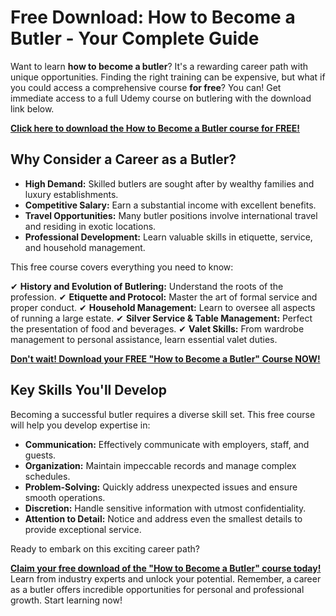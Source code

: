 # Free Download: How to Become a Butler - Your Complete Guide

Want to learn **how to become a butler**? It's a rewarding career path with unique opportunities. Finding the right training can be expensive, but what if you could access a comprehensive course **for free**? You can! Get immediate access to a full Udemy course on butlering with the download link below.

[**Click here to download the How to Become a Butler course for FREE!**](https://udemywork.com/how-to-become-butler)

## Why Consider a Career as a Butler?

*   **High Demand:** Skilled butlers are sought after by wealthy families and luxury establishments.
*   **Competitive Salary:** Earn a substantial income with excellent benefits.
*   **Travel Opportunities:** Many butler positions involve international travel and residing in exotic locations.
*   **Professional Development:** Learn valuable skills in etiquette, service, and household management.

This free course covers everything you need to know:

✔ **History and Evolution of Butlering:** Understand the roots of the profession.
✔ **Etiquette and Protocol:** Master the art of formal service and proper conduct.
✔ **Household Management:** Learn to oversee all aspects of running a large estate.
✔ **Silver Service & Table Management:** Perfect the presentation of food and beverages.
✔ **Valet Skills:** From wardrobe management to personal assistance, learn essential valet duties.

[**Don't wait! Download your FREE "How to Become a Butler" Course NOW!**](https://udemywork.com/how-to-become-butler)

## Key Skills You'll Develop

Becoming a successful butler requires a diverse skill set. This free course will help you develop expertise in:

*   **Communication:** Effectively communicate with employers, staff, and guests.
*   **Organization:** Maintain impeccable records and manage complex schedules.
*   **Problem-Solving:** Quickly address unexpected issues and ensure smooth operations.
*   **Discretion:** Handle sensitive information with utmost confidentiality.
*   **Attention to Detail:** Notice and address even the smallest details to provide exceptional service.

Ready to embark on this exciting career path?

**[Claim your free download of the "How to Become a Butler" course today!](https://udemywork.com/how-to-become-butler)** Learn from industry experts and unlock your potential. Remember, a career as a butler offers incredible opportunities for personal and professional growth. Start learning now!
